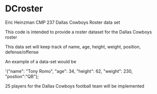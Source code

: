 # DCroster
Eric Heinzman 
CMP 237 
Dallas Cowboys Roster data set

This code is intended to provide a roster dataset for the Dallas Cowboys roster 

This data set will keep track of name,  age, height, weight, position, defense/offense


An example of a data-set would be 

'{"name": "Tony Romo", "age": 34, "height": 62, "weight": 230, "postion":"QB"}; 

25 players for the Dallas Cowboys football team will be implemented 
